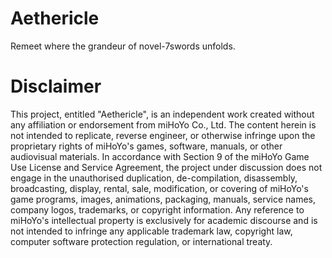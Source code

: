 # Aethericle

Remeet where the grandeur of novel-7swords unfolds.

# Disclaimer

This project, entitled "Aethericle", is an independent work created without any affiliation or endorsement from miHoYo Co., Ltd. The content herein is not intended to replicate, reverse engineer, or otherwise infringe upon the proprietary rights of miHoYo's games, software, manuals, or other audiovisual materials. In accordance with Section 9 of the miHoYo Game Use License and Service Agreement, the project under discussion does not engage in the unauthorised duplication, de-compilation, disassembly, broadcasting, display, rental, sale, modification, or covering of miHoYo's game programs, images, animations, packaging, manuals, service names, company logos, trademarks, or copyright information. Any reference to miHoYo's intellectual property is exclusively for academic discourse and is not intended to infringe any applicable trademark law, copyright law, computer software protection regulation, or international treaty.